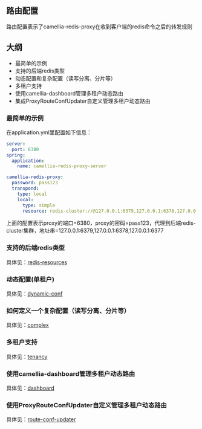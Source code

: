 ## 路由配置
路由配置表示了camellia-redis-proxy在收到客户端的redis命令之后的转发规则

## 大纲
* 最简单的示例
* 支持的后端redis类型
* 动态配置和复杂配置（读写分离、分片等）
* 多租户支持
* 使用camellia-dashboard管理多租户动态路由
* 集成ProxyRouteConfUpdater自定义管理多租户动态路由

### 最简单的示例
在application.yml里配置如下信息：
```yaml
server:
  port: 6380
spring:
  application:
    name: camellia-redis-proxy-server

camellia-redis-proxy:
  password: pass123
  transpond:
    type: local
    local:
      type: simple
      resource: redis-cluster://@127.0.0.1:6379,127.0.0.1:6378,127.0.0.1:6377
```
上面的配置表示proxy的端口=6380，proxy的密码=pass123，代理到后端redis-cluster集群，地址串=127.0.0.1:6379,127.0.0.1:6378,127.0.0.1:6377

### 支持的后端redis类型
具体见：[redis-resources](redis-resources.md)

### 动态配置(单租户)
具体见：[dynamic-conf](dynamic-conf.md)

### 如何定义一个复杂配置（读写分离、分片等）
具体见：[complex](complex.md)

### 多租户支持
具体见：[tenancy](tenancy.md)

### 使用camellia-dashboard管理多租户动态路由
具体见：[dashboard](dashboard.md)

### 使用ProxyRouteConfUpdater自定义管理多租户动态路由
具体见：[route-conf-updater](route-conf-updater.md)

